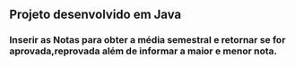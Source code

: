 ## Projeto desenvolvido em Java

### Inserir as Notas para obter a média semestral e retornar se for aprovada,reprovada além de informar a maior e menor nota.